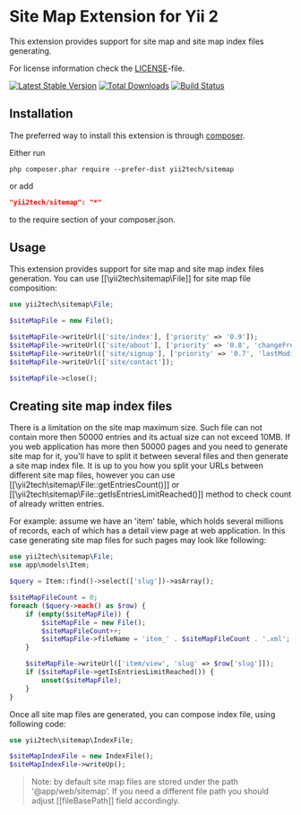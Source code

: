 Site Map Extension for Yii 2
============================

This extension provides support for site map and site map index files generating.

For license information check the [LICENSE](LICENSE.md)-file.

[![Latest Stable Version](https://poser.pugx.org/yii2tech/sitemap/v/stable.png)](https://packagist.org/packages/yii2tech/sitemap)
[![Total Downloads](https://poser.pugx.org/yii2tech/sitemap/downloads.png)](https://packagist.org/packages/yii2tech/sitemap)
[![Build Status](https://travis-ci.org/yii2tech/sitemap.svg?branch=master)](https://travis-ci.org/yii2tech/sitemap)


Installation
------------

The preferred way to install this extension is through [composer](http://getcomposer.org/download/).

Either run

```
php composer.phar require --prefer-dist yii2tech/sitemap
```

or add

```json
"yii2tech/sitemap": "*"
```

to the require section of your composer.json.


Usage
-----

This extension provides support for site map and site map index files generation.
You can use [[\yii2tech\sitemap\File]] for site map file composition:

```php
use yii2tech\sitemap\File;

$siteMapFile = new File();

$siteMapFile->writeUrl(['site/index'], ['priority' => '0.9']);
$siteMapFile->writeUrl(['site/about'], ['priority' => '0.8', 'changeFrequency' => File::CHECK_FREQUENCY_WEEKLY]);
$siteMapFile->writeUrl(['site/signup'], ['priority' => '0.7', 'lastModified' => '2015-05-07']);
$siteMapFile->writeUrl(['site/contact']);

$siteMapFile->close();
```


## Creating site map index files <span id="creating-site-map-index-files"></span>

There is a limitation on the site map maximum size. Such file can not contain more then 50000 entries and its
actual size can not exceed 10MB. If you web application has more then 50000 pages and you need to generate
site map for it, you'll have to split it between several files and then generate a site map index file.
It is up to you how you split your URLs between different site map files, however you can use [[\yii2tech\sitemap\File::getEntriesCount()]]
or [[\yii2tech\sitemap\File::getIsEntriesLimitReached()]] method to check count of already written entries.

For example: assume we have an 'item' table, which holds several millions of records, each of which has a detail
view page at web application. In this case generating site map files for such pages may look like following:

```php
use yii2tech\sitemap\File;
use app\models\Item;

$query = Item::find()->select(['slug'])->asArray();

$siteMapFileCount = 0;
foreach ($query->each() as $row) {
    if (empty($siteMapFile)) {
        $siteMapFile = new File();
        $siteMapFileCount++;
        $siteMapFile->fileName = 'item_' . $siteMapFileCount . '.xml';
    }

    $siteMapFile->writeUrl(['item/view', 'slug' => $row['slug']]);
    if ($siteMapFile->getIsEntriesLimitReached()) {
        unset($siteMapFile);
    }
}
```

Once all site map files are generated, you can compose index file, using following code:

```php
use yii2tech\sitemap\IndexFile;

$siteMapIndexFile = new IndexFile();
$siteMapIndexFile->writeUp();
```

> Note: by default site map files are stored under the path '@app/web/sitemap'. If you need a different file path
  you should adjust [[fileBasePath]] field accordingly.
